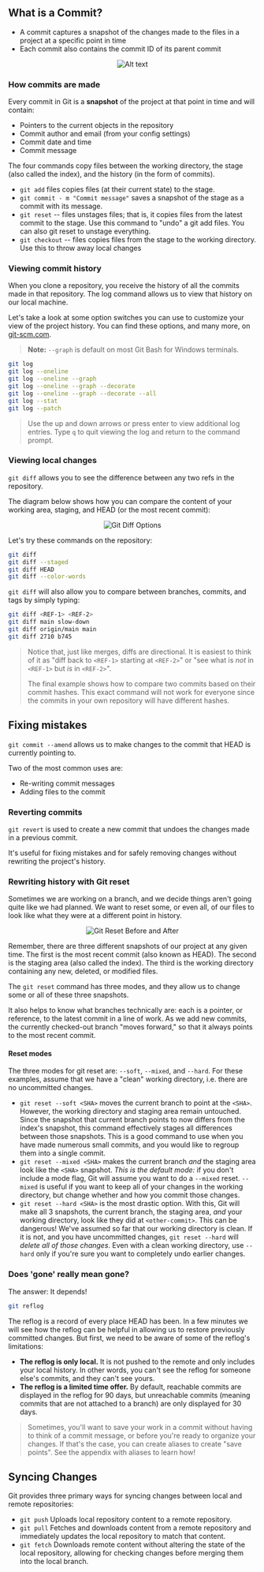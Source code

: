 ## What is a Commit?

* A commit captures a snapshot of the changes made to the files in a project at a specific point in time
* Each commit also contains the commit ID of its parent commit

<center>

![Alt text](docs/img/image-3.png)

</center>

<!-- ### The two stage commit

When you work locally, your files exist in one of four states. They are either untracked, modified, staged, or committed.

![The Two Stage Commit - Part 1](./img/two-stage-commit-a.png ':size=400')

An untracked file is a new file that has never been committed.

Git tracks these files, and keeps track of your history by organizing your files and changes in three working trees. They are Working, Staging (also called Index), and History. When we are actively making changes to files, this is happening in the working tree.

![The Two Stage Commit - Part 2](./img/two-stage-commit-b.png ':size=400')

To add these files to version control, we use `git add`, which creates a collection of files that represent a discrete unit of work. We build this unit in the staging area.

![The Two Stage Commit - Part 3](./img/two-stage-commit-c.png ':size=400')

When we are satisfied with the unit of work we have assembled, we create a commit using `git commit`, which will take a snapshot of everything in the staging area.

![The Two Stage Commit - Part 4](./img/two-stage-commit-d.png ':size=400') -->

### How commits are made

Every commit in Git is a **snapshot** of the project at that point in time and will contain:

- Pointers to the current objects in the repository
- Commit author and email (from your config settings)
- Commit date and time
- Commit message

The four commands copy files between the working directory, the stage (also called the index), and the history (in the form of commits).

- `git add` files copies files (at their current state) to the stage.
- `git commit - m "Commit message"` saves a snapshot of the stage as a commit with its message.
- `git reset` -- files unstages files; that is, it copies files from the latest commit to the stage. Use this command to "undo" a git add files. You can also git reset to unstage everything.
- `git checkout` -- files copies files from the stage to the working directory. Use this to throw away local changes

### Viewing commit history

When you clone a repository, you receive the history of all the commits made in that repository. The log command allows us to view that history on our local machine.

Let's take a look at some option switches you can use to customize your view of the project history. You can find these options, and many more, on [git-scm.com](https://git-scm.com/docs/git-log). 

> **Note:** `--graph` is default on most Git Bash for Windows terminals.

```sh
git log
git log --oneline
git log --oneline --graph
git log --oneline --graph --decorate
git log --oneline --graph --decorate --all
git log --stat
git log --patch
```

> Use the up and down arrows or press enter to view additional log entries. Type `q` to quit viewing the log and return to the command prompt.

### Viewing local changes

`git diff` allows you to see the difference between any two refs in the repository. 

The diagram below shows how you can compare the content of your working area, staging, and HEAD (or the most recent commit):

<center>

![Git Diff Options](./img/diff-options.png ':size=500')

</center>

Let's try these commands on the repository:

```sh
git diff
git diff --staged
git diff HEAD
git diff --color-words
```

`git diff` will also allow you to compare between branches, commits, and tags by simply typing:

```sh
git diff <REF-1> <REF-2>
git diff main slow-down
git diff origin/main main
git diff 2710 b745
```

> Notice that, just like merges, diffs are directional. It is easiest to think of it as "diff back to `<REF-1>` starting at `<REF-2>`" or "see what is *not* in `<REF-1>` but *is* in `<REF-2>`".  
> 
> The final example shows how to compare two commits based on their commit hashes.  This exact command will not work for everyone since the commits in your own repository will have different hashes.

## Fixing mistakes

`git commit --amend` allows us to make changes to the commit that HEAD is currently pointing to. 

Two of the most common uses are:
- Re-writing commit messages
- Adding files to the commit

### Reverting commits

`git revert` is used to create a new commit that undoes the changes made in a previous commit.

It's useful for fixing mistakes and for safely removing changes without rewriting the project's history. 


### Rewriting history with Git reset

Sometimes we are working on a branch, and we decide things aren't going quite like we had planned. We want to reset some, or even all, of our files to look like what they were at a different point in history.

<center>

![Git Reset Before and After](./img/reset-visual.png ':size=500')

</center>

Remember, there are three different snapshots of our project at any given time. The first is the most recent commit (also known as HEAD). The second is the staging area (also called the index). The third is the working directory containing any new, deleted, or modified files.

The `git reset` command has three modes, and they allow us to change some or all of these three snapshots.

It also helps to know what branches technically are: each is a pointer, or reference, to the latest commit in a line of work. As we add new commits, the currently checked-out branch "moves forward," so that it always points to the most recent commit.

#### Reset modes

The three modes for git reset are: `--soft`, `--mixed`, and `--hard`. For these examples, assume that we have a "clean" working directory, i.e. there are no uncommitted changes.

- `git reset --soft <SHA>` moves the current branch to point at the `<SHA>`. However, the working directory and staging area remain untouched. Since the snapshot that current branch points to now differs from the index's snapshot, this command effectively stages all differences between those snapshots. This is a good command to use when you have made numerous small commits, and you would like to regroup them into a single commit.
- `git reset --mixed <SHA>` makes the current branch *and* the staging area look like the `<SHA>` snapshot. *This is the default mode:* if you don't include a mode flag, Git will assume you want to do a `--mixed` reset. `--mixed` is useful if you want to keep all of your changes in the working directory, but change whether and how you commit those changes.
- `git reset --hard <SHA>` is the most drastic option. With this, Git will make all 3 snapshots, the current branch, the staging area, *and* your working directory, look like they did at `<other-commit>`. This can be dangerous! We've assumed so far that our working directory is clean. If it is not, and you have uncommitted changes, `git reset --hard` will *delete all of those changes*. Even with a clean working directory, use `--hard` only if you're sure you want to completely undo earlier changes.

### Does 'gone' really mean gone?

The answer: It depends!

```sh
git reflog
```

The reflog is a record of every place HEAD has been. In a few minutes we will see how the reflog can be helpful in allowing us to restore previously committed changes. But first, we need to be aware of some of the reflog's limitations:

- **The reflog is only local.** It is not pushed to the remote and only includes your local history. In other words, you can't see the reflog for someone else's commits, and they can't see yours.
- **The reflog is a limited time offer.** By default, reachable commits are displayed in the reflog for 90 days, but unreachable commits (meaning commits that are not attached to a branch) are only displayed for 30 days.

> Sometimes, you'll want to save your work in a commit without having to think of a commit message, or before you're ready to organize your changes. If that's the case, you can create aliases to create "save points". See the appendix with aliases to learn how!

## Syncing Changes

Git provides three primary ways for syncing changes between local and remote repositories:

- `git push` Uploads local repository content to a remote repository.
- `git pull` Fetches and downloads content from a remote repository and immediately updates the local repository to match that content.
- `git fetch` Downloads remote content without altering the state of the local repository, allowing for checking changes before merging them into the local branch.